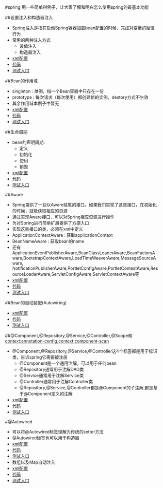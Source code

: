 #spring
用一些简单得例子，让大家了解和明白怎么使用spring的最基本功能

##设置注入和构造器注入
* Spring注入是指在启动Spring容器加载bean配置的时候，完成对变量的赋值行为
* 常用的两种注入方式
	* 设值注入
	* 构造器注入
* [xml配置](https://github.com/l81893521/spring-example/tree/master/src/main/resources/iocAndAop/demo1.xml)
* [代码](https://github.com/l81893521/spring-example/tree/master/src/main/java/com/babylove/www/spring/aopAndIoc/demo1)
* [测试入口](https://github.com/l81893521/spring-example/blob/master/src/test/java/com/babylove/www/spring/aopAndIoc/demo1/Test1.java)

##Bean的作用域
* singleton : 单例，指一个Bean容器中只存在一份
* prototype : 每次请求（每次使用）都创建新的实例，destory方式不生效
* 其余作用域本例子中暂无
* [xml配置](https://github.com/l81893521/spring-example/tree/master/src/main/resources/iocAndAop/demo2.xml)
* [代码](https://github.com/l81893521/spring-example/tree/master/src/main/java/com/babylove/www/spring/aopAndIoc/demo2)
* [测试入口](https://github.com/l81893521/spring-example/blob/master/src/test/java/com/babylove/www/spring/aopAndIoc/demo2/Demo2Test.java)

##生命周期
* bean的声明周期:
	* 定义
	* 初始化
	* 使用
	* 销毁
* [xml配置](https://github.com/l81893521/spring-example/tree/master/src/main/resources/iocAndAop/demo3.xml)
* [代码](https://github.com/l81893521/spring-example/tree/master/src/main/java/com/babylove/www/spring/aopAndIoc/demo3)
* [测试入口](https://github.com/l81893521/spring-example/blob/master/src/test/java/com/babylove/www/spring/aopAndIoc/demo3/Demo3Test.java)

##Aware
* Spring提供了一些以Aware结尾的接口。如果我们实现了这些接口，在初始化的时候，就能获取相应的资源
* 通过实现Aware接口，可以对Spring相应资源进行操作
* 为对Spring进行简单扩展提供了方便入口
* 实现这些接口的类，必须在xml中定义
* ApplicationContextAware : 获取applicationContext
* BeanNameAware : 获取bean的name
* 还有ApplicationEventPublisherAware,BeanClassLoaderAware,BeanFactoryAware,BootstrapContextAware,LoadTimeWeaverAware,MessageSourceAware,
NotificationPublisherAware,PortletConfigAware,PortletContextAware,ResourceLoaderAware,ServletConfigAware,ServletContextAware等
* [xml配置](https://github.com/l81893521/spring-example/tree/master/src/main/resources/iocAndAop/demo4.xml)
* [代码](https://github.com/l81893521/spring-example/tree/master/src/main/java/com/babylove/www/spring/aopAndIoc/demo4)
* [测试入口](https://github.com/l81893521/spring-example/blob/master/src/test/java/com/babylove/www/spring/aopAndIoc/demo4/Demo4Test.java)

##Bean的自动装配(Autowiring)
* [xml配置](https://github.com/l81893521/spring-example/tree/master/src/main/resources/iocAndAop/demo5.xml)
* [代码](https://github.com/l81893521/spring-example/tree/master/src/main/java/com/babylove/www/spring/aopAndIoc/demo5)
* [测试入口](https://github.com/l81893521/spring-example/blob/master/src/test/java/com/babylove/www/spring/aopAndIoc/demo5/Demo5Test.java)

##@Component,@Repository,@Service,@Controller,@Scope和<context:annotation-config>,<context:component-scan>
* @Component,@Repository,@Service,@Controller这4个标签都是用于标识类，告诉spring它需要被注册
	* @Component是一个通用注解，可以用于任何bean
	* @Repository通常用于注解DAO类
	* @Service通常用于注解Service类
	* @Controller通常用于注解Controller类
	* @Repository,@Service,@Controller都是@Component的子注解,都是基于@Component定义的注解
* [xml配置](https://github.com/l81893521/spring-example/tree/master/src/main/resources/iocAndAop/demo6.xml)
* [代码](https://github.com/l81893521/spring-example/tree/master/src/main/java/com/babylove/www/spring/aopAndIoc/demo6)
* [测试入口](https://github.com/l81893521/spring-example/blob/master/src/test/java/com/babylove/www/spring/aopAndIoc/demo6/Demo6Test.java)

#@Autowired
* 可以将@Autowired标签理解为传统的setter方法
* @Autowired标签也可以用于构造器
* [xml配置](https://github.com/l81893521/spring-example/tree/master/src/main/resources/iocAndAop/demo7.xml)
* [代码](https://github.com/l81893521/spring-example/tree/master/src/main/java/com/babylove/www/spring/aopAndIoc/demo7)
* [测试入口](https://github.com/l81893521/spring-example/blob/master/src/test/java/com/babylove/www/spring/aopAndIoc/demo7/Demo7Test.java)
* 数组以及Map自动注入
* [xml配置](https://github.com/l81893521/spring-example/tree/master/src/main/resources/iocAndAop/demo8.xml)
* [代码](https://github.com/l81893521/spring-example/tree/master/src/main/java/com/babylove/www/spring/aopAndIoc/demo8)
* [测试入口](https://github.com/l81893521/spring-example/blob/master/src/test/java/com/babylove/www/spring/aopAndIoc/demo8/Demo8Test.java)
